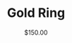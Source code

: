 ---
name: Gold Ring
title: Gold Ring
subtitle: $150.00
price: 150.00
slug:  gold-ring
sku:  GR
layout: default
modal-id: 6
img: silver_cuff.png
thumbnail: silver_cuff.png
category: ring
description: What a lovely gold ring!
---